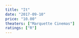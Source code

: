 ```yaml
---
title: "It"
date: "2017-09-10"
price: "10.00"
theaters: ["Marquette Cinemas"]
ratings: ["R"]
---
```

